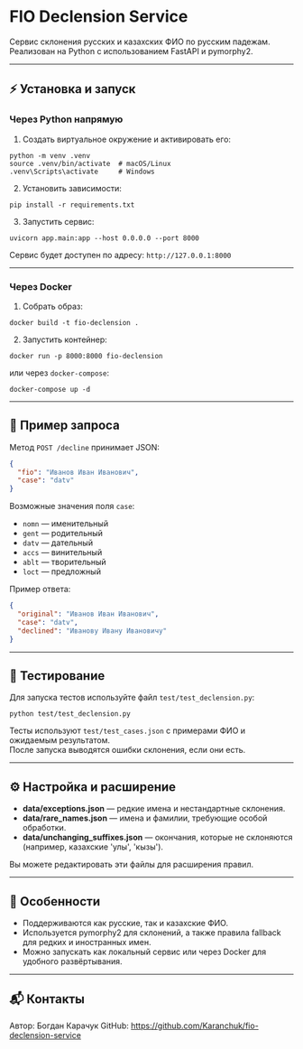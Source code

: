 # FIO Declension Service

Сервис склонения русских и казахских ФИО по русским падежам.  
Реализован на Python с использованием FastAPI и pymorphy2.  

---

## ⚡ Установка и запуск

### Через Python напрямую

1. Создать виртуальное окружение и активировать его:

```shell
python -m venv .venv
source .venv/bin/activate  # macOS/Linux
.venv\Scripts\activate     # Windows
```
2. Установить зависимости:

```shell
pip install -r requirements.txt
```

3. Запустить сервис:

```shell
uvicorn app.main:app --host 0.0.0.0 --port 8000
```

Сервис будет доступен по адресу: `http://127.0.0.1:8000`

---

### Через Docker
1. Собрать образ:

```shell
docker build -t fio-declension .
```

2. Запустить контейнер:
```shell
docker run -p 8000:8000 fio-declension
```

или через `docker-compose`:

```shell
docker-compose up -d
```

---

## 📝 Пример запроса

Метод `POST /decline` принимает JSON:
```json
{
  "fio": "Иванов Иван Иванович",
  "case": "datv"
}
```

Возможные значения поля `case`:

- `nomn` — именительный
- `gent` — родительный
- `datv` — дательный
- `accs` — винительный
- `ablt` — творительный
- `loct` — предложный

Пример ответа:

```json
{
  "original": "Иванов Иван Иванович",
  "case": "datv",
  "declined": "Иванову Ивану Ивановичу"
}
```

---

## 🧪 Тестирование

Для запуска тестов используйте файл `test/test_declension.py`:

```shell
python test/test_declension.py
```

Тесты используют `test/test_cases.json` с примерами ФИО и ожидаемым результатом.  
После запуска выводятся ошибки склонения, если они есть.

---

## ⚙️ Настройка и расширение

- **data/exceptions.json** — редкие имена и нестандартные склонения.  
- **data/rare_names.json** — имена и фамилии, требующие особой обработки.  
- **data/unchanging_suffixes.json** — окончания, которые не склоняются (например, казахские 'улы', 'кызы').  

Вы можете редактировать эти файлы для расширения правил.

---

## 📌 Особенности

- Поддерживаются как русские, так и казахские ФИО.  
- Используется pymorphy2 для склонений, а также правила fallback для редких и иностранных имен.  
- Можно запускать как локальный сервис или через Docker для удобного развёртывания.

---

## 📬 Контакты

Автор: Богдан Карачук
GitHub: https://github.com/Karanchuk/fio-declension-service
